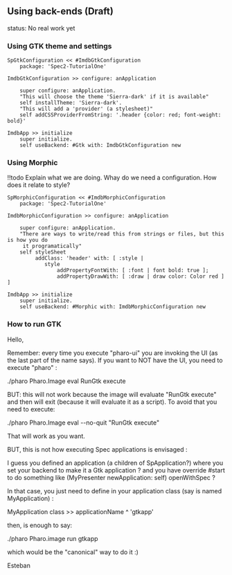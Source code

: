 ## Using back-ends (Draft)

status: No real work yet

### Using GTK theme and settings


```language=Smalltalk
SpGtkConfiguration << #ImdbGtkConfiguration
	package: 'Spec2-TutorialOne'
```


```language=Smalltalk
ImdbGtkConfiguration >> configure: anApplication

	super configure: anApplication.
	"This will choose the theme 'Sierra-dark' if it is available"
	self installTheme: 'Sierra-dark'.
	"This will add a 'provider' (a stylesheet)"
	self addCSSProviderFromString: '.header {color: red; font-weight: bold}'
```


```language=Smalltalk
ImdbApp >> initialize
	super initialize.
	self useBackend: #Gtk with: ImdbGtkConfiguration new
```


### Using Morphic


!!todo Explain what we are doing. Whay do we need a configuration. How does it relate to style?

```language=Smalltalk
SpMorphicConfiguration << #ImdbMorphicConfiguration
	package: 'Spec2-TutorialOne'
```


```language=Smalltalk
ImdbMorphicConfiguration >> configure: anApplication

	super configure: anApplication.
	"There are ways to write/read this from strings or files, but this is how you do 
	 it programatically"
	self styleSheet 
		 addClass: 'header' with: [ :style |
		 	style 
				addPropertyFontWith: [ :font | font bold: true ];
				addPropertyDrawWith: [ :draw | draw color: Color red ] ]
```


```language=Smalltalk
ImdbApp >> initialize
	super initialize.
	self useBackend: #Morphic with: ImdbMorphicConfiguration new
```



### How to run GTK


Hello,

Remember: every time you execute "pharo-ui" you are invoking the UI \(as the last part of the name says\). If you want to NOT have the UI, you need to execute "pharo" :

./pharo Pharo.Image eval RunGtk execute

BUT: this will not work because the image will evaluate "RunGtk execute" and then will exit \(because it will evaluate it as a script\). To avoid that you need to execute: 

./pharo Pharo.Image eval --no-quit "RunGtk execute"

That will work as you want.

BUT, this is not how executing Spec applications is envisaged :

I guess you defined an application \(a children of SpApplication?\) where you set your backend to make it a Gtk application ?
and you have override #start to do something like \(MyPresenter newApplication: self\) openWithSpec ?

In that case, you just need to define in your application class \(say is named MyApplication\) :

MyApplication class >> applicationName
    ^ 'gtkapp'

then, is enough to say:

./pharo Pharo.image run gtkapp

which would be the "canonical" way to do it :\)

Esteban